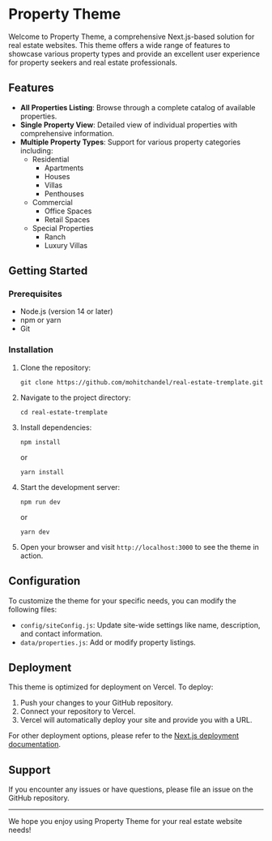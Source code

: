 # Property Theme

Welcome to Property Theme, a comprehensive Next.js-based solution for real estate websites. This theme offers a wide range of features to showcase various property types and provide an excellent user experience for property seekers and real estate professionals.

## Features

- **All Properties Listing**: Browse through a complete catalog of available properties.
- **Single Property View**: Detailed view of individual properties with comprehensive information.
- **Multiple Property Types**: Support for various property categories including:
  - Residential
    - Apartments
    - Houses
    - Villas
    - Penthouses
  - Commercial
    - Office Spaces
    - Retail Spaces
  - Special Properties
    - Ranch
    - Luxury Villas

## Getting Started

### Prerequisites

- Node.js (version 14 or later)
- npm or yarn
- Git

### Installation

1. Clone the repository:
   ```
   git clone https://github.com/mohitchandel/real-estate-tremplate.git
   ```

2. Navigate to the project directory:
   ```
   cd real-estate-tremplate
   ```

3. Install dependencies:
   ```
   npm install
   ```
   or
   ```
   yarn install
   ```

4. Start the development server:
   ```
   npm run dev
   ```
   or
   ```
   yarn dev
   ```

5. Open your browser and visit `http://localhost:3000` to see the theme in action.

## Configuration

To customize the theme for your specific needs, you can modify the following files:

- `config/siteConfig.js`: Update site-wide settings like name, description, and contact information.
- `data/properties.js`: Add or modify property listings.

## Deployment

This theme is optimized for deployment on Vercel. To deploy:

1. Push your changes to your GitHub repository.
2. Connect your repository to Vercel.
3. Vercel will automatically deploy your site and provide you with a URL.

For other deployment options, please refer to the [Next.js deployment documentation](https://nextjs.org/docs/deployment).



## Support

If you encounter any issues or have questions, please file an issue on the GitHub repository.

---

We hope you enjoy using Property Theme for your real estate website needs!
